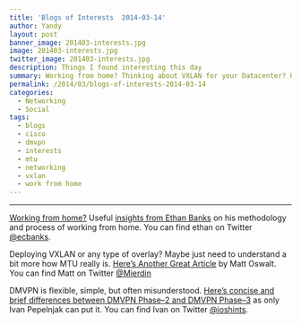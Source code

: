 ```yaml
---
title: 'Blogs of Interests  2014-03-14'
author: Yandy
layout: post
banner_image: 201403-interests.jpg
image: 201403-interests.jpg
twitter_image: 201403-interests.jpg
description: Things I found interesting this day
summary: Working from home? Thinking about VXLAN for your Datacenter? Or how about a DMVPN as WAN technology? Read on...
permalink: /2014/03/blogs-of-interests-2014-03-14
categories:
  - Networking
  - Social
tags:
  - blogs
  - cisco
  - dmvpn
  - interests
  - mtu
  - networking
  - vxlan
  - work from home
---
```

<hr>
<a href="http://ethancbanks.com/2014/03/11/working-from-home/" target="blank">Working from home?</a> Useful <a href="http://ethancbanks.com/2014/03/11/working-from-home/" target="blank">insights from Ethan Banks</a> on his methodology and process of working from home. You can find ethan on Twitter <a href="https://twitter.com/ecbanks" target="blank">@ecbanks</a>.

<!--more-->

Deploying VXLAN or any type of overlay? Maybe just need to understand a bit more how MTU really is. <a href="http://goo.gl/QcaX5K" target="blank">Here’s Another Great Article</a> by Matt Oswalt. You can find Matt on Twitter <a href="https://twitter.com/Mierdin" target="blank">@Mierdin</a>

DMVPN is flexible, simple, but often misunderstood. <a href="http://goo.gl/nbrIhb" target="blank">Here’s concise and brief differences between DMVPN Phase–2 and DMVPN Phase–3</a> as only Ivan Pepelnjak can put it. You can find Ivan on Twitter <a href="https://twitter.com/ioshints" target="blank">@ioshints</a>.